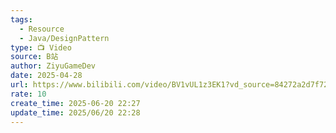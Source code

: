 ```yaml
---
tags:
  - Resource
  - Java/DesignPattern
type: 📺 Video
source: B站
author: ZiyuGameDev
date: 2025-04-28
url: https://www.bilibili.com/video/BV1vUL1z3EK1?vd_source=84272a2d7f72158b38778819be5bc6ad
rate: 10
create_time: 2025-06-20 22:27
update_time: 2025/06/20 22:28
---
```

